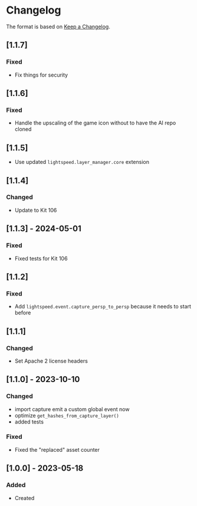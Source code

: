 # Changelog
The format is based on [Keep a Changelog](https://keepachangelog.com/en/1.0.0/).

## [1.1.7]
### Fixed
- Fix things for security

## [1.1.6]
### Fixed
- Handle the upscaling of the game icon without to have the AI repo cloned

## [1.1.5]
- Use updated `lightspeed.layer_manager.core` extension

## [1.1.4]
### Changed
- Update to Kit 106

## [1.1.3] - 2024-05-01
### Fixed
- Fixed tests for Kit 106

## [1.1.2]
### Fixed
- Add `lightspeed.event.capture_persp_to_persp` because it needs to start before

## [1.1.1]
### Changed
- Set Apache 2 license headers

## [1.1.0] - 2023-10-10
### Changed
- import capture emit a custom global event now
- optimize `get_hashes_from_capture_layer()`
- added tests

### Fixed
- Fixed the "replaced" asset counter

## [1.0.0] - 2023-05-18
### Added
- Created
